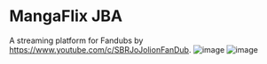 # MangaFlix JBA
 A streaming platform for Fandubs by https://www.youtube.com/c/SBRJoJolionFanDub.
![image](https://user-images.githubusercontent.com/65307197/147779281-33e4f323-74fd-49d8-a200-e811ab77766a.png)
![image](https://user-images.githubusercontent.com/65307197/147791031-9188c99b-cafb-401a-b6fd-dca33d1c2241.png)
